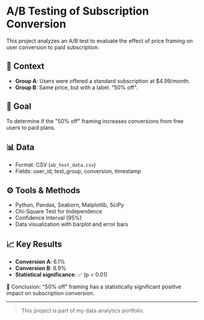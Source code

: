 # A/B Testing of Subscription Conversion

This project analyzes an A/B test to evaluate the effect of price framing on user conversion to paid subscription.

## 🧪 Context

- **Group A**: Users were offered a standard subscription at $4.99/month.
- **Group B**: Same price, but with a label: "50% off".

## 🎯 Goal

To determine if the "50% off" framing increases conversions from free users to paid plans.

## 📊 Data

- Format: CSV (`ab_test_data.csv`)
- Fields: user_id, test_group, conversion, timestamp

## ⚙️ Tools & Methods

- Python, Pandas, Seaborn, Matplotlib, SciPy
- Chi-Square Test for Independence
- Confidence Interval (95%)
- Data visualization with barplot and error bars

## 📈 Key Results

- **Conversion A**: 6.1%  
- **Conversion B**: 8.9%  
- **Statistical significance**: ✅ (p < 0.01)

📌 Conclusion: "50% off" framing has a statistically significant positive impact on subscription conversion.

---

> This project is part of my data analytics portfolio.
